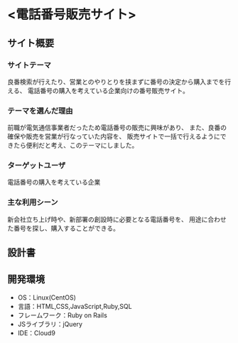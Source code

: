# <電話番号販売サイト>

## サイト概要
### サイトテーマ
良番検索が行えたり、営業とのやりとりを挟まずに番号の決定から購入までを行える、
電話番号の購入を考えている企業向けの番号販売サイト。

### テーマを選んだ理由
前職が電気通信事業者だったため電話番号の販売に興味があり、
また、良番の確保や販売を営業が行なっていた内容を、
販売サイトで一括で行えるようにできたら便利だと考え、このテーマにしました。

### ターゲットユーザ
電話番号の購入を考えている企業

### 主な利用シーン
新会社立ち上げ時や、新部署の創設時に必要となる電話番号を、
用途に合わせた番号を探し、購入することができる。

## 設計書

## 開発環境
- OS：Linux(CentOS)
- 言語：HTML,CSS,JavaScript,Ruby,SQL
- フレームワーク：Ruby on Rails
- JSライブラリ：jQuery
- IDE：Cloud9